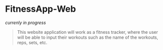# FitnessApp-Web
*currenly in progress*
>This website application will work as a 
fitness tracker, where the user will be 
able to input their workouts such as the 
>name of the workouts, reps, sets, etc. 
